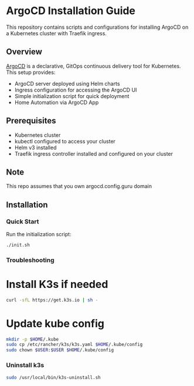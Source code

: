 # ArgoCD Installation Guide

This repository contains scripts and configurations for installing ArgoCD on a Kubernetes cluster with Traefik ingress.

## Overview

[ArgoCD](https://argoproj.github.io/argo-cd/) is a declarative, GitOps continuous delivery tool for Kubernetes. This setup provides:

- ArgoCD server deployed using Helm charts
- Ingress configuration for accessing the ArgoCD UI
- Simple initialization script for quick deployment
- Home Automation via ArgoCD App

## Prerequisites

- Kubernetes cluster
- kubectl configured to access your cluster
- Helm v3 installed
- Traefik ingress controller installed and configured on your cluster

## Note
This repo assumes that you own argocd.config.guru domain

## Installation

### Quick Start

Run the initialization script:
```bash
./init.sh
```

### Troubleshooting

# Install K3s if needed
```sh
curl -sfL https://get.k3s.io | sh -
```

# Update kube config
```sh
mkdir -p $HOME/.kube
sudo cp /etc/rancher/k3s/k3s.yaml $HOME/.kube/config
sudo chown $USER:$USER $HOME/.kube/config
```

### Uninstall k3s ###
```sh
sudo /usr/local/bin/k3s-uninstall.sh
```
